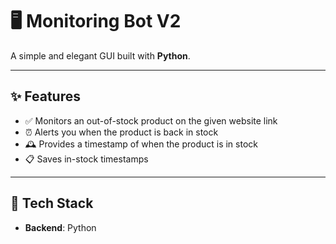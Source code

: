 # 🖥️ Monitoring Bot V2

A simple and elegant GUI built with **Python**.

---
## ✨ Features

- ✅ Monitors an out-of-stock product on the given website link
- ⏰ Alerts you when the product is back in stock
- 🕰️ Provides a timestamp of when the product is in stock
- 📋 Saves in-stock timestamps

---
## 🧰 Tech Stack
- **Backend**: Python

